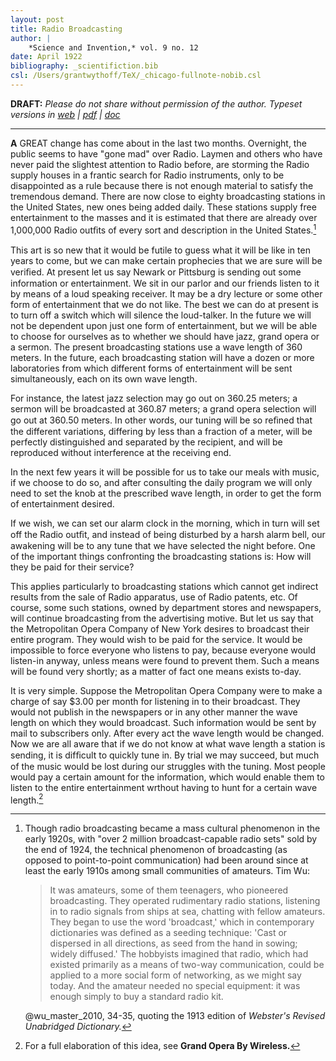 ```yaml
---
layout: post
title: Radio Broadcasting
author: |
    *Science and Invention,* vol. 9 no. 12
date: April 1922
bibliography: _scientifiction.bib
csl: /Users/grantwythoff/TeX/_chicago-fullnote-nobib.csl
---
```


**DRAFT:** *Please do not share without permission of the author. Typeset versions in  [web](http://gernsback.wythoff.net/192204_radio_broadcasting.html) \| [pdf](https://github.com/gwijthoff/perversity_of_things/blob/gh-pages/typeset_drafts/192204_radio_broadcasting.pdf?raw=true) \| [doc](https://github.com/gwijthoff/perversity_of_things/blob/gh-pages/typeset_drafts/192204_radio_broadcasting.docx)*

* * * * * * * * 

**A** GREAT change has come about in the last two months. Overnight, the public seems to have "gone mad" over Radio. Laymen and others who have never paid the slightest attention to Radio before, are storming the Radio supply houses in a frantic search for Radio instruments, only to be disappointed as a rule because there is not enough material to satisfy the tremendous demand. There are now close to eighty broadcasting stations in the United States, new ones being added daily. These stations supply free entertainment to the masses and it is estimated that there are already over 1,000,000 Radio outﬁts of every sort and description in the United States.[^byn]

This art is so new that it would be futile to guess what it will be like in ten years to come, but we can make certain prophecies that we are sure will be veriﬁed. At present let us say Newark or Pittsburg is sending out some information or entertainment. We sit in our parlor and our friends listen to it by means of a loud speaking receiver. It may be a dry lecture or some other form of entertainment that we do not like. The best we can do at present is to turn off a switch which will silence the loud-talker. In the future we will not be dependent upon just one form of entertainment, but we will be able to choose for ourselves as to whether we should have jazz, grand opera or a sermon. The present broadcasting stations use a wave length of 360 meters. In the future, each broadcasting station will have a dozen or more laboratories from which different forms of entertainment will be sent simultaneously, each on its own wave length. 

For instance, the latest jazz selection may go out on 360.25 meters; a sermon will be broadcasted at 360.87 meters; a grand opera selection will go out at 360.50 meters. In other words, our tuning will be so reﬁned that the different variations, differing by less than a fraction of a meter, will be perfectly distinguished and separated by the recipient, and will be reproduced without interference at the receiving end.

In the next few years it will be possible for us to take our meals with music, if we choose to do so, and after consulting the daily program we will only need to set the knob at the prescribed wave length, in order to get the form of entertainment desired. 

If we wish, we can set our alarm clock in the morning, which in turn will set off the Radio outﬁt, and instead of being disturbed by a harsh alarm bell, our awakening will be to any tune that we have selected the night before. One of the important things confronting the broadcasting stations is: How will they be paid for their service? 

This applies particularly to broadcasting stations which cannot get indirect results from the sale of Radio apparatus, use of Radio patents, etc. Of course, some such stations, owned by department stores and newspapers, will continue broadcasting from the advertising motive. But let us say that the Metropolitan Opera Company of New York desires to broadcast their entire program. They would wish to be paid for the service. It would be impossible to force everyone who listens to pay, because everyone would listen-in anyway, unless means were found to prevent them. Such a means will be found very shortly; as a matter of fact one means exists to-day. 

It is very simple. Suppose the Metropolitan Opera Company were to make a charge of say $3.00 per month for listening in to their broadcast. They would not publish in the newspapers or in any other manner the wave length on which they would broadcast. Such information would be sent by mail to subscribers only. After every act the wave length would be changed. Now we are all aware that if we do not know at what wave length a station is sending, it is difﬁcult to quickly tune in. By trial we may succeed, but much of the music would be lost during our struggles with the tuning. Most people would pay a certain amount for the information, which would enable them to listen to the entire entertainment wrthout having to hunt for a certain wave length.[^opra]

[^byn]: Though radio broadcasting became a mass cultural phenomenon in the early 1920s, with "over 2 million broadcast-capable radio sets" sold by the end of 1924, the technical phenomenon of broadcasting (as opposed to point-to-point communication) had been around since at least the early 1910s among small communities of amateurs.  Tim Wu:

    > It was amateurs, some of them teenagers, who pioneered broadcasting.  They operated rudimentary radio stations, listening in to radio signals from ships at sea, chatting with fellow amateurs.  They began to use the word 'broadcast,' which in contemporary dictionaries was defined as a seeding technique: 'Cast or dispersed in all directions, as seed from the hand in sowing; widely diffused.'  The hobbyists imagined that radio, which had existed primarily as a means of two-way communication, could be applied to a more social form of networking, as we might say today.  And the amateur needed no special equipment: it was enough simply to buy a standard radio kit.
    
    @wu_master_2010, 34-35, quoting the 1913 edition of *Webster's Revised Unabridged Dictionary.*
    
[^opra]: For a full elaboration of this idea, see **Grand Opera By Wireless.**